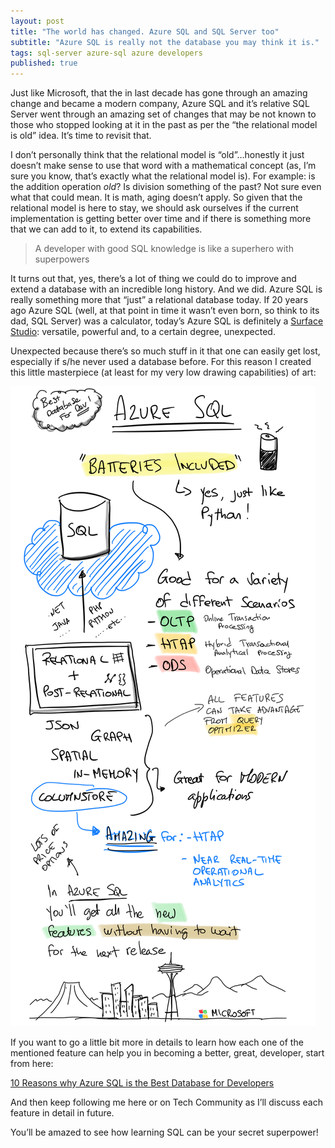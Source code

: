 ```yaml
---
layout: post
title: "The world has changed. Azure SQL and SQL Server too"
subtitle: "Azure SQL is really not the database you may think it is."
tags: sql-server azure-sql azure developers
published: true
---
```

Just like Microsoft, that the in last decade has gone through an amazing change and became a modern company, Azure SQL and it’s relative SQL Server went through an amazing set of changes that may be not known to those who stopped looking at it in the past as per the “the relational model is old” idea. It’s time to revisit that.

I don’t personally think that the relational model is “old”…honestly it just doesn’t make sense to use that word with a mathematical concept (as, I’m sure you know, that’s exactly what the relational model is). For example: is the addition operation *old*? Is division something of the past? Not sure even what that could mean. It is math, aging doesn’t apply. So given that the relational model is here to stay, we should ask ourselves if the current implementation is getting better over time and if there is something more that we can add to it, to extend its capabilities.

> A developer with good SQL knowledge is like a superhero with superpowers

It turns out that, yes, there’s a lot of thing we could do to improve and extend a database with an incredible long history. And we did. Azure SQL is really something more that “just” a relational database today. If 20 years ago Azure SQL (well, at that point in time it wasn’t even born, so think to its dad, SQL Server) was a calculator, today’s Azure SQL is definitely a [Surface Studio](https://www.microsoft.com/en-us/p/surface-studio-2/8SBJXM0M58T4?s_kwcid=AL!4249!3!337251632852!e!!g!!surface+studio&ef_id=Cj0KCQiAk7TuBRDQARIsAMRrfUYCJEeJnT6Kutlscr4Bgywa0_skgj28nehw-NzNYKrdsygsr9HH5b0aAscGEALw_wcB%3aG%3as&invsrc=search&cl_vend=google&cl_ch=sem&cl_camp=907269485&cl_adg=47974170871&cl_crtv=337251632852&cl_kw=surface+studio&cl_pub=google.com&cl_place=&cl_dvt=c&cl_pos=1t1&cl_mt=e&cl_gtid=aud-294736332466%3akwd-298896402664&cl_pltr=&cl_dim0=Cj0KCQiAk7TuBRDQARIsAMRrfUYCJEeJnT6Kutlscr4Bgywa0_skgj28nehw-NzNYKrdsygsr9HH5b0aAscGEALw_wcB%3aG%3as&OCID=AID2000006_SEM_Cj0KCQiAk7TuBRDQARIsAMRrfUYCJEeJnT6Kutlscr4Bgywa0_skgj28nehw-NzNYKrdsygsr9HH5b0aAscGEALw_wcB%3aG%3as&activetab=pivot%3aoverviewtab): versatile, powerful and, to a certain degree, unexpected.

Unexpected because there’s so much stuff in it that one can easily get lost, especially if s/he never used a database before. For this reason I created this little masterpiece (at least for my very low drawing capabilities) of art:

![](/public/images/2019-11-15/image-01.png)

If you want to go a little bit more in details to learn how each one of the mentioned feature can help you in becoming a better, great, developer, start from here:

[10 Reasons why Azure SQL is the Best Database for Developers](https://techcommunity.microsoft.com/t5/Azure-SQL-Database/10-Reasons-why-Azure-SQL-is-the-Best-Database-for-Developers/ba-p/969055?source=post_page-----9933801abbd5----------------------)

And then keep following me here or on Tech Community as I’ll discuss each feature in detail in future.

You’ll be amazed to see how learning SQL can be your secret superpower!

